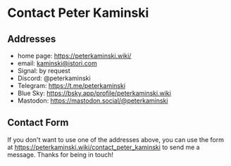 # Contact Peter Kaminski

## Addresses

* home page: <https://peterkaminski.wiki/>
* email: [kaminski@istori.com](mailto:kaminski@istori.com)
* Signal: by request
* Discord: @peterkaminski
* Telegram: <https://t.me/peterkaminski>
* Blue Sky: <https://bsky.app/profile/peterkaminski.wiki>
* Mastodon: <https://mastodon.social/@peterkaminski>

## Contact Form

If you don't want to use one of the addresses above, you can use the form at <https://peterkaminski.wiki/contact_peter_kaminski> to send me a message. Thanks for being in touch!
